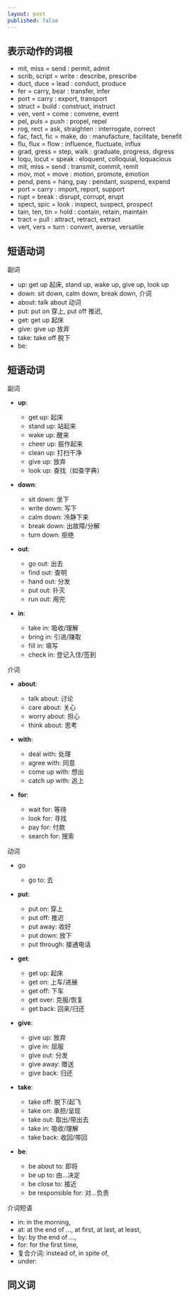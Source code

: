```yaml
---
layout: post
published: false
---
```



## 表示动作的词根

- mit, miss = send : permit, admit
- scrib, script = write : describe, prescribe
- duct, duce = lead : conduct, produce
- fer = carry, bear : transfer, infer
- port = carry : export, transport
- struct = build : construct, instruct
- ven, vent = come : convene, event
- pel, puls = push : propel, repel
- rog, rect = ask, straighten : interrogate, correct
- fac, fact, fic = make, do : manufacture, facilitate, benefit
- flu, flux = flow : influence, fluctuate, influx
- grad, gress = step, walk : graduate, progress, digress
- loqu, locut = speak : eloquent, colloquial, loquacious
- mit, miss = send : transmit, commit, remit
- mov, mot = move : motion, promote, emotion
- pend, pens = hang, pay : pendant, suspend, expend
- port = carry : import, report, support
- rupt = break : disrupt, corrupt, erupt
- spect, spic = look : inspect, suspect, prospect
- tain, ten, tin = hold : contain, retain, maintain
- tract = pull : attract, retract, extract
- vert, vers = turn : convert, averse, versatile

## 短语动词



副词
- up: get up 起床, stand up, wake up, give up, look up
- down: sit down, calm down, break down,
介词
- about: talk about
动词
- put: put on 穿上, put off 推迟,
- get: get up 起床
- give: give up 放弃
- take: take off 脱下
- be: 

## 短语动词

副词
- **up**:
  - get up: 起床
  - stand up: 站起来
  - wake up: 醒来
  - cheer up: 振作起来
  - clean up: 打扫干净
  - give up: 放弃
  - look up: 查找（如查字典）

- **down**:
  - sit down: 坐下
  - write down: 写下
  - calm down: 冷静下来
  - break down: 出故障/分解
  - turn down: 拒绝

- **out**:
  - go out: 出去
  - find out: 查明
  - hand out: 分发
  - put out: 扑灭
  - run out: 用完

- **in**:
  - take in: 吸收/理解
  - bring in: 引进/赚取
  - fill in: 填写
  - check in: 登记入住/签到

介词
- **about**:
  - talk about: 讨论
  - care about: 关心
  - worry about: 担心
  - think about: 思考

- **with**:
  - deal with: 处理
  - agree with: 同意
  - come up with: 想出
  - catch up with: 追上

- **for**:
  - wait for: 等待
  - look for: 寻找
  - pay for: 付款
  - search for: 搜索


动词

- go
  - go to: 去
- **put**:
  - put on: 穿上
  - put off: 推迟
  - put away: 收好
  - put down: 放下
  - put through: 接通电话

- **get**:
  - get up: 起床
  - get on: 上车/进展
  - get off: 下车
  - get over: 克服/恢复
  - get back: 回来/归还

- **give**:
  - give up: 放弃
  - give in: 屈服
  - give out: 分发
  - give away: 赠送
  - give back: 归还

- **take**:
  - take off: 脱下/起飞
  - take on: 承担/呈现
  - take out: 取出/带出去
  - take in: 吸收/理解
  - take back: 收回/带回

- **be**:
  - be about to: 即将
  - be up to: 由...决定
  - be close to: 接近
  - be responsible for: 对...负责


介词短语
- in: in the morning,
- at: at the end of ..., at first, at last, at least, 
- by: by the end of ...,
- for: for the first time,
- 复合介词: instead of, in spite of, 
- under: 






## 同义词

